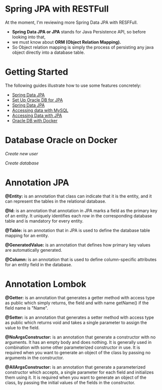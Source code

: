 # Spring JPA with RESTFull
At the moment, I'm reviewing more Spring Data JPA with RESFFull.

* **Spring Data JPA or JPA** stands for Java Persistence API, so before looking into that, 
* we must know about **ORM (Object Relation Mapping).** 
* So Object relation mapping is simply the process of persisting any java object directly into a database table.

# Getting Started
The following guides illustrate how to use some features concretely:

* [Spring Data JPA](https://www.geeksforgeeks.org/java/spring-boot-spring-data-jpa/)
* [Set Up Oracle DB for JPA](https://medium.com/@ishinihettiarachchiuv/how-to-connect-a-spring-boot-project-and-oracle-db-locally-and-create-tables-using-the-jpa-f0e1891ef470)
* [Spring Data JPA](https://docs.spring.io/spring-boot/3.5.6/reference/data/sql.html#data.sql.jpa-and-spring-data)
* [Accessing data with MySQL](https://spring.io/guides/gs/accessing-data-mysql/)
* [Accessing Data with JPA](https://spring.io/guides/gs/accessing-data-jpa/)
* [Oracle DB with Docker](https://medium.com/xp-inc/dica-r%C3%A1pida-criando-base-de-dados-oracle-vers%C3%A3o-21-3-0-no-docker-357b05754b84)


# Database Oracle on Docker 

*Create new user*

*Create database*

# Annotation JPA
**@Entity:** is an annotation that class can indicate that it is the entity,
and it can represent the tables in the relational database.

**@Id:** is an annotation that annotation in JPA marks a field as the primary key of an entity.
It uniquely identifies each row in the corresponding database table and is mandatory for every entity.

**@Table:** is an annotation that in JPA is used to define the database table mapping for an entity.

**@GeneratedValue:** is an annotation that defines how primary key values are automatically generated.

**@Column:** is an annotation that is used to define column-specific attributes for an entity field in the database.

# Annotation Lombok

**@Getter:** is an annotation that generates a getter method with access type as public which simply returns,
the field and with name getName() if the field name is "Name".

**@Setter:** is an annotation that generates a setter method with access type as public which returns void 
and takes a single parameter to assign the value to the field.

**@NoArgsConstructor:** is an annotation that generate a constructor with no arguments. 
It has an empty body and does nothing. 
It is generally used in combination with some other parameterized constructor in use. 
It is required when you want to generate an object of the class by passing no arguments in the constructor.

**@AllArgsConstructor:** is an annotation that generate a parameterized constructor which accepts, 
a single parameter for each field and initializes them using it. 
It is required when you want to generate an object of the class, 
by passing the initial values of the fields in the constructor. 


